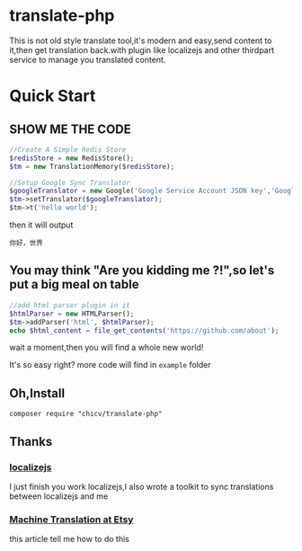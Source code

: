 # translate-php

This is not old style translate tool,it's modern and easy,send content to it,then get translation back.with plugin like localizejs and other thirdpart service to manage you translated content.

# Quick Start

## SHOW ME THE CODE

```php
//Create A Simple Redis Store
$redisStore = new RedisStore();
$tm = new TranslationMemory($redisStore);

//Setup Google Sync Translator
$googleTranslator = new Google('Google Service Account JSON key','Google project id');
$tm->setTranslator($googleTranslator);
$tm->t('hello world');
```

then it will output 

    你好，世界
    
## You may think "Are you kidding me ?!",so let's put a big meal on table


```php
//add html parser plugin in it
$htmlParser = new HTMLParser();
$tm->addParser('html', $htmlParser);
echo $html_content = file_get_contents('https://github.com/about');
```

wait a moment,then you will find a whole new world!

It's so easy right? more code will find in ```example``` folder



## Oh,Install

```shell
composer require "chicv/translate-php"
```


## Thanks

### [localizejs](https://localizejs.com/)
I just finish you work localizejs,I also wrote a toolkit to sync translations between localizejs and me

### [Machine Translation at Etsy](https://codeascraft.com/2016/03/22/building-a-translation-memory-to-improve-machine-translation-coverage-and-quality/)
this article tell me how to do this



